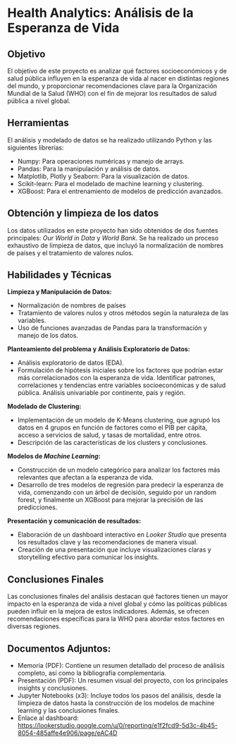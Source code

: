 # Health Analytics: Análisis de la Esperanza de Vida

## Objetivo

El objetivo de este proyecto es analizar qué factores socioeconómicos y de salud pública influyen en la esperanza de vida al nacer en distintas regiones del mundo, y proporcionar recomendaciones clave para la Organización Mundial de la Salud (WHO) con el fin de mejorar los resultados de salud pública a nivel global.

## Herramientas

El análisis y modelado de datos se ha realizado utilizando Python y las siguientes librerías:

- Numpy: Para operaciones numéricas y manejo de arrays.
- Pandas: Para la manipulación y análisis de datos.
- Matplotlib, Plotly y Seaborn: Para la visualización de datos.
- Scikit-learn: Para el modelado de machine learning y clustering.
- XGBoost: Para el entrenamiento de modelos de predicción avanzados.
  
## Obtención y limpieza de los datos
Los datos utilizados en este proyecto han sido obtenidos de dos fuentes principales: *Our World in Data* y *World Bank*. Se ha realizado un proceso exhaustivo de limpieza de datos, que incluyó la normalización de nombres de países y el tratamiento de valores nulos.

## Habilidades y Técnicas

**Limpieza y Manipulación de Datos:**
- Normalización de nombres de países
- Tratamiento de valores nulos y otros métodos según la naturaleza de las variables.
- Uso de funciones avanzadas de Pandas para la transformación y manejo de los datos.
  
**Planteamiento del problema y Análisis Exploratorio de Datos:**

- Análisis exploratorio de datos (EDA).
- Formulación de hipótesis iniciales sobre los factores que podrían estar más correlacionados con la esperanza de vida. Identificar patrones, correlaciones y tendencias entre variables socioeconómicas y de salud pública. Análisis univariable por continente, país y región.
  
**Modelado de Clustering:**

- Implementación de un modelo de K-Means clustering, que agrupó los datos en 4 grupos en función de factores como el PIB per cápita, acceso a servicios de salud, y tasas de mortalidad, entre otros.
- Descripción de las características de los clusters y conclusiones.

**Modelos de *Machine Learning*:**

- Construcción de un modelo categórico para analizar los factores más relevantes que afectan a la esperanza de vida.
- Desarrollo de tres modelos de regresión para predecir la esperanza de vida, comenzando con un árbol de decisión, seguido por un random forest, y finalmente un XGBoost para mejorar la precisión de las predicciones.

**Presentación y comunicación de resultados:**

- Elaboración de un dashboard interactivo en *Looker Studio* que presenta los resultados clave y las recomendaciones de manera visual.
- Creación de una presentación que incluye visualizaciones claras y storytelling efectivo para comunicar los insights.

## Conclusiones Finales

Las conclusiones finales del análisis destacan qué factores tienen un mayor impacto en la esperanza de vida a nivel global y cómo las políticas públicas pueden influir en la mejora de estos indicadores. Además, se ofrecen recomendaciones específicas para la WHO para abordar estos factores en diversas regiones.

## Documentos Adjuntos:

- Memoria (PDF): Contiene un resumen detallado del proceso de análisis completo, así como la bibliografía complementaria.
- Presentación (PDF): Un resumen visual del proyecto, con los principales insights y conclusiones.
- Jupyter Notebooks (x3): Incluye todos los pasos del análisis, desde la limpieza de datos hasta la construcción de los modelos de machine learning y las conclusiones finales.
- Enlace al dashboard: https://lookerstudio.google.com/u/0/reporting/e1f2fcd9-5d3c-4b45-8054-485affe4e906/page/eAC4D
